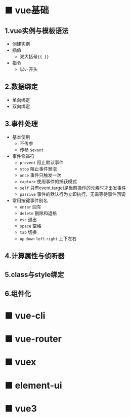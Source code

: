 # ■ vue基础
## 1.vue实例与模板语法
- 创建实例 
- 插值
  - 双大括号`{{ }}`
- 指令
  - 以`v-`开头
## 2.数据绑定
- 单向绑定
- 双向绑定
## 3.事件处理
- 基本使用
  - 不传参
  - 传参 `$event`
- 事件修饰符
  - `prevent` 阻止默认事件
  - `stop` 阻止事件冒泡
  - `once` 事件只触发一次
  - `capture` 使用事件的捕获模式
  - `self` 只有event.target是当前操作的元素时才出发事件
  - `passive` 事件的默认行为立即执行，无需等待事件回调
- 常用按键事件别名
  - `enter` 回车
  - `delete` 删除和退格
  - `esc` 退出
  - `space` 空格
  - `tab` 切换
  - `up` `down` `left` `right` 上下左右
## 4.计算属性与侦听器
## 5.class与style绑定
## 6.组件化
# ■ vue-cli

# ■ vue-router

# ■ vuex

# ■ element-ui

# ■ vue3